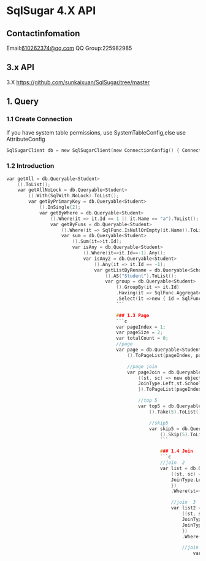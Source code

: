 # SqlSugar 4.X  API
## Contactinfomation
Email:610262374@qq.com
QQ Group:225982985

## 3.x API
3.X https://github.com/sunkaixuan/SqlSugar/tree/master

##  1. Query

### 1.1 Create Connection
If you have system table permissions, use SystemTableConfig,else use AttributeConfig
```c
SqlSugarClient db = new SqlSugarClient(new ConnectionConfig() { ConnectionString = Config.ConnectionString, DbType = DbType.SqlServer });
```

### 1.2 Introduction
```c
var getAll = db.Queryable<Student>
    ().ToList();
    var getAllNoLock = db.Queryable<Student>
        ().With(SqlWith.NoLock).ToList();
        var getByPrimaryKey = db.Queryable<Student>
            ().InSingle(2);
            var getByWhere = db.Queryable<Student>
                ().Where(it => it.Id == 1 || it.Name == "a").ToList();
                var getByFuns = db.Queryable<Student>
                    ().Where(it => SqlFunc.IsNullOrEmpty(it.Name)).ToList();
                    var sum = db.Queryable<Student>
                        ().Sum(it=>it.Id);
                        var isAny = db.Queryable<Student>
                            ().Where(it=>it.Id==-1).Any();
                            var isAny2 = db.Queryable<Student>
                                ().Any(it => it.Id == -1);
                                var getListByRename = db.Queryable<School>
                                    ().AS("Student").ToList();
                                    var group = db.Queryable<Student>
                                        ().GroupBy(it => it.Id)
                                        .Having(it => SqlFunc.AggregateCount(it.Id) > 10)
                                        .Select(it =>new { id = SqlFunc.AggregateCount(it.Id) }).ToList();
                                        ```

                                        ### 1.3 Page
                                        ```c
                                        var pageIndex = 1;
                                        var pageSize = 2;
                                        var totalCount = 0;
                                        //page
                                        var page = db.Queryable<Student>
                                            ().ToPageList(pageIndex, pageSize, ref totalCount);

                                            //page join
                                            var pageJoin = db.Queryable<Student, School>
                                                ((st, sc) => new object[] {
                                                JoinType.Left,st.SchoolId==sc.Id
                                                }).ToPageList(pageIndex, pageSize, ref totalCount);

                                                //top 5
                                                var top5 = db.Queryable<Student>
                                                    ().Take(5).ToList();

                                                    //skip5
                                                    var skip5 = db.Queryable<Student>
                                                        ().Skip(5).ToList();
                                                        ```

                                                        ### 1.4 Join
                                                        ```c
                                                        //join  2
                                                        var list = db.Queryable<Student, School>
                                                            ((st, sc) => new object[] {
                                                            JoinType.Left,st.SchoolId==sc.Id
                                                            })
                                                            .Where(st=>st.Name=="jack").ToList();

                                                            //join  3
                                                            var list2 = db.Queryable<Student, School,Student>
                                                                ((st, sc,st2) => new object[] {
                                                                JoinType.Left,st.SchoolId==sc.Id,
                                                                JoinType.Left,st.SchoolId==st2.Id
                                                                })
                                                                .Where((st, sc, st2)=> st2.Id==1||sc.Id==1||st.Id==1).ToList();

                                                                //join return List<ViewModelStudent>
                                                                    var list3 = db.Queryable<Student, School>
                                                                        ((st, sc) => new object[] {
                                                                        JoinType.Left,st.SchoolId==sc.Id
                                                                        }).Select((st,sc)=>new ViewModelStudent { Name= st.Name,SchoolId=sc.Id }).ToList();

                                                                        //join Order By (order by st.id desc,sc.id desc)
                                                                        var list4 = db.Queryable<Student, School>
                                                                            ((st, sc) => new object[] {
                                                                            JoinType.Left,st.SchoolId==sc.Id
                                                                            })
                                                                            .OrderBy(st=>st.Id,OrderByType.Desc)
                                                                            .OrderBy((st,sc)=>sc.Id,OrderByType.Desc)
                                                                            .Select((st, sc) => new ViewModelStudent { Name = st.Name, SchoolId = sc.Id }).ToList();
                                                                            ```

                                                                            ### 1.5 SqlFunctions
                                                                            ```c
                                                                            var t1 = db.Queryable<Student>
                                                                                ().Where(it => SqlFunc.ToLower(it.Name) == SqlFunc.ToLower("JACK")).ToList();
                                                                                //SELECT [Id],[SchoolId],[Name],[CreateTime] FROM [Student]  WHERE ((LOWER([Name])) = (LOWER(@MethodConst0)) )

                                                                                /***More Functions***/
                                                                                //SqlFunc.IsNullOrEmpty(object thisValue)
                                                                                //SqlFunc.ToLower(object thisValue)
                                                                                //SqlFunc.string ToUpper(object thisValue)
                                                                                //SqlFunc.string Trim(object thisValue)
                                                                                //SqlFunc.bool Contains(string thisValue, string parameterValue)
                                                                                //SqlFunc.ContainsArray(object[] thisValue, string parameterValue)
                                                                                //SqlFunc.StartsWith(object thisValue, string parameterValue)
                                                                                //SqlFunc.EndsWith(object thisValue, string parameterValue)
                                                                                //SqlFunc.Equals(object thisValue, object parameterValue)
                                                                                //SqlFunc.DateIsSame(DateTime date1, DateTime date2)
                                                                                //SqlFunc.DateIsSame(DateTime date1, DateTime date2, DateType dataType)
                                                                                //SqlFunc.DateAdd(DateTime date, int addValue, DateType millisecond)
                                                                                //SqlFunc.DateAdd(DateTime date, int addValue)
                                                                                //SqlFunc.DateValue(DateTime date, DateType dataType)
                                                                                //SqlFunc.Between(object value, object start, object end)
                                                                                //SqlFunc.ToInt32(object value)
                                                                                //SqlFunc.ToInt64(object value)
                                                                                //SqlFunc.ToDate(object value)
                                                                                //SqlFunc.ToString(object value)
                                                                                //SqlFunc.ToDecimal(object value)
                                                                                //SqlFunc.ToGuid(object value)
                                                                                //SqlFunc.ToDouble(object value)
                                                                                //SqlFunc.ToBool(object value)
                                                                                //SqlFunc.Substring(object value, int index, int length)
                                                                                //SqlFunc.Replace(object value, string oldChar, string newChar)
                                                                                //SqlFunc.Length(object value) { throw new NotImplementedException(); }
                                                                                //SqlFunc.AggregateSum(object thisValue)
                                                                                //SqlFunc.AggregateAvg<TResult>
                                                                                    (TResult thisValue)
                                                                                    //SqlFunc.AggregateMin(object thisValue)
                                                                                    //SqlFunc.AggregateMax(object thisValue)
                                                                                    //SqlFunc.AggregateCount(object thisValue)
                                                                                    ```

                                                                                    ### 1.6 Select
                                                                                    ```c
                                                                                    var s1 = db.Queryable<Student>
                                                                                        ().Select(it => new ViewModelStudent2 { Name = it.Name, Student = it }).ToList();
                                                                                        var s2 = db.Queryable<Student>
                                                                                            ().Select(it => new { id = it.Id, w = new { x = it } }).ToList();
                                                                                            var s3 = db.Queryable<Student>
                                                                                                ().Select(it => new { newid = it.Id }).ToList();
                                                                                                var s4 = db.Queryable<Student>
                                                                                                    ().Select(it => new { newid = it.Id, obj = it }).ToList();
                                                                                                    var s5 = db.Queryable<Student>
                                                                                                        ().Select(it => new ViewModelStudent2 { Student = it, Name = it.Name }).ToList();
                                                                                                        ```

                                                                                                        ### 1.7  Join Sql
                                                                                                        ```c
                                                                                                        var join3 = db.Queryable("Student", "st")
                                                                                                        .AddJoinInfo("School", "sh", "sh.id=st.schoolid")
                                                                                                        .Where("st.id>@id")
                                                                                                        .AddParameters(new { id = 1 })
                                                                                                        .Select("st.*").ToList();
                                                                                                        //SELECT st.* FROM [Student] st Left JOIN School sh ON sh.id=st.schoolid   WHERE st.id>@id
                                                                                                        ```

                                                                                                        ### 1.8 ADO.NET
                                                                                                        ```c
                                                                                                        var db = GetInstance();
                                                                                                        var t1= db.Ado.SqlQuery<string>
                                                                                                            ("select 'a'");
                                                                                                            var t2 = db.Ado.GetInt("select 1");
                                                                                                            var t3 = db.Ado.GetDataTable("select 1 as id");
                                                                                                            //more
                                                                                                            //db.Ado.GetXXX...
                                                                                                            ```

                                                                                                            ### 1.9 Where
                                                                                                            ```c
                                                                                                            var list = db.Queryable<Student, School>
                                                                                                                ((st, sc) => new object[] {
                                                                                                                JoinType.Left,st.SchoolId==sc.Id
                                                                                                                })
                                                                                                                .Where((st,sc)=> sc.Id == 1)
                                                                                                                .Where((st,sc) => st.Id == 1)
                                                                                                                .Where((st, sc) => st.Id == 1 && sc.Id == 2).ToList();

                                                                                                                //SELECT [st].[Id],[st].[SchoolId],[st].[Name],[st].[CreateTime] FROM [Student] st
                                                                                                                //Left JOIN School sc ON ( [st].[SchoolId] = [sc].[Id] )
                                                                                                                //WHERE ( [sc].[Id] = @Id0 )  AND ( [st].[Id] = @Id1 )  AND (( [st].[Id] = @Id2 ) AND ( [sc].[Id] = @Id3 ))

                                                                                                                //Where If
                                                                                                                string name = null;
                                                                                                                string name2 = "sunkaixuan";
                                                                                                                var list2 = db.Queryable<Student>
                                                                                                                    ()
                                                                                                                    .WhereIF(!string.IsNullOrEmpty(name), it => it.Name == name)
                                                                                                                    .WhereIF(!string.IsNullOrEmpty(name2), it => it.Name == name2).ToList();
                                                                                                                    ```


                                                                                                                    ##  2. Insert
                                                                                                                    ```c
                                                                                                                    var insertObj = new Student() { Name = "jack", CreateTime = Convert.ToDateTime("2010-1-1") ,SchoolId=1};

                                                                                                                    //Insert reutrn Insert Count
                                                                                                                    var t2 = db.Insertable(insertObj).ExecuteCommand();

                                                                                                                    //Insert reutrn Identity Value
                                                                                                                    var t3 = db.Insertable(insertObj).ExecuteReutrnIdentity();


                                                                                                                    //Only  insert  Name
                                                                                                                    var t4 = db.Insertable(insertObj).InsertColumns(it => new { it.Name,it.SchoolId }).ExecuteReutrnIdentity();


                                                                                                                    //Ignore TestId
                                                                                                                    var t5 = db.Insertable(insertObj).IgnoreColumns(it => new { it.Name, it.TestId }).ExecuteReutrnIdentity();


                                                                                                                    //Ignore   TestId
                                                                                                                    var t6 = db.Insertable(insertObj).IgnoreColumns(it => it == "Name" || it == "TestId").ExecuteReutrnIdentity();


                                                                                                                    //Use Lock
                                                                                                                    var t8 = db.Insertable(insertObj).With(SqlWith.UpdLock).ExecuteCommand();


                                                                                                                    var insertObj2 = new Student() { Name = null, CreateTime = Convert.ToDateTime("2010-1-1") };
                                                                                                                    var t9 = db.Insertable(insertObj2).Where(true/* Is insert null */, true/*off identity*/).ExecuteCommand();

                                                                                                                    //Insert List<T>
                                                                                                                        var insertObjs = new List<Student>
                                                                                                                            ();
                                                                                                                            for (int i = 0; i < 1000; i++)
                                                                                                                            {
                                                                                                                            insertObjs.Add(new Student() { Name = "name" + i });
                                                                                                                            }
                                                                                                                            var s9 = db.Insertable(insertObjs.ToArray()).InsertColumns(it => new { it.Name }).ExecuteCommand();
                                                                                                                            ```
                                                                                                                            ##  3. Delete

                                                                                                                            ```c
                                                                                                                            var t1 = db.Deleteable<Student>
                                                                                                                                ().Where(new Student() { Id = 1 }).ExecuteCommand();

                                                                                                                                //use lock
                                                                                                                                var t2 = db.Deleteable<Student>
                                                                                                                                    ().With(SqlWith.RowLock).ExecuteCommand();


                                                                                                                                    //by primary key
                                                                                                                                    var t3 = db.Deleteable<Student>
                                                                                                                                        ().In(1).ExecuteCommand();

                                                                                                                                        //by primary key array
                                                                                                                                        var t4 = db.Deleteable<Student>
                                                                                                                                            ().In(new int[] { 1, 2 }).ExecuteCommand();

                                                                                                                                            //by expression
                                                                                                                                            var t5 = db.Deleteable<Student>
                                                                                                                                                ().Where(it => it.Id == 1).ExecuteCommand();
                                                                                                                                                ```
                                                                                                                                                ##  4. Update

                                                                                                                                                ```c
                                                                                                                                                //update reutrn Update Count
                                                                                                                                                var t1= db.Updateable(updateObj).ExecuteCommand();

                                                                                                                                                //Only  update  Name
                                                                                                                                                var t3 = db.Updateable(updateObj).UpdateColumns(it => new { it.Name }).ExecuteCommand();


                                                                                                                                                //Ignore  Name and TestId
                                                                                                                                                var t4 = db.Updateable(updateObj).IgnoreColumns(it => new { it.Name, it.TestId }).ExecuteCommand();

                                                                                                                                                //Ignore  Name and TestId
                                                                                                                                                var t5 = db.Updateable(updateObj).IgnoreColumns(it => it == "Name" || it == "TestId").With(SqlWith.UpdLock).ExecuteCommand();


                                                                                                                                                //Use Lock
                                                                                                                                                var t6 = db.Updateable(updateObj).With(SqlWith.UpdLock).ExecuteCommand();

                                                                                                                                                //update List<T>
                                                                                                                                                    var t7 = db.Updateable(updateObjs).ExecuteCommand();

                                                                                                                                                    //Re Set Value
                                                                                                                                                    var t8 = db.Updateable(updateObj)
                                                                                                                                                    .ReSetValue(it => it.Name == (it.Name + 1)).ExecuteCommand();

                                                                                                                                                    //Where By Expression
                                                                                                                                                    var t9 = db.Updateable(updateObj).Where(it => it.Id == 1).ExecuteCommand();

                                                                                                                                                    //Update By Expression  Where By Expression
                                                                                                                                                    var t10 = db.Updateable<Student>
                                                                                                                                                        ()
                                                                                                                                                        .UpdateColumns(it => new Student() { Name="a",CreateTime=DateTime.Now })
                                                                                                                                                        .Where(it => it.Id == 11).ExecuteCommand();
                                                                                                                                                        ```

                                                                                                                                                        ##  5. Table structure is different from entity
                                                                                                                                                        ##### Priority level：
                                                                                                                                                        AS>Add>Attribute
                                                                                                                                                        ### 5.1 Add
                                                                                                                                                        ```c
                                                                                                                                                        db.MappingTables.Add()
                                                                                                                                                        db.MappingColumns.Add()
                                                                                                                                                        db.IgnoreColumns.Add()
                                                                                                                                                        ```
                                                                                                                                                        ### 5.2 AS
                                                                                                                                                        ```c
                                                                                                                                                        db.Queryable<T>
                                                                                                                                                            ().As("tableName").ToList();
                                                                                                                                                            ```
                                                                                                                                                            ### 5.3 Attribute
                                                                                                                                                            ```c
                                                                                                                                                            [SugarColumn(IsIgnore=true)]
                                                                                                                                                            public int TestId { get; set; }
                                                                                                                                                            ```

                                                                                                                                                            ##  6. Use Tran
                                                                                                                                                            ```c

                                                                                                                                                            //1. no result
                                                                                                                                                            var result = db.UseTran(() =>
                                                                                                                                                            {
                                                                                                                                                            db.Ado.ExecuteCommand("delete student");
                                                                                                                                                            });


                                                                                                                                                            //2 has result
                                                                                                                                                            var result2 = db.UseTran<List<Student>>(() =>
{
  return db.Queryable<Student>().ToList();
});


//3 use try
try
{
  db.Ado.BeginTran();
  xxxx
  db.Ado.CommitTran();
}
catch (Exception)
{
  db.Ado.RollbackTran();
  throw;
}
   ```
 ##  7. Use SP
```c
   //1. no result
  db.Ado.UseStoredProcedure(() =>
  {
      string spName = "sp_help";
      var getSpReslut = db.Ado.SqlQueryDynamic(spName, new { objname = "student" });
  });

  //2. has result
  var result= db.Ado.UseStoredProcedure<dynamic>(() =>
  {
      string spName = "sp_help";
      return db.Ado.SqlQueryDynamic(spName, new { objname = "student" });
  });

  //3. has output
  object outPutValue;
  var outputResult = db.Ado.UseStoredProcedure<dynamic>(() =>
  {
      string spName = "sp_school";
      var p1 = new SugarParameter("@p1", "1");
      var p2= new SugarParameter("@p2", null,true);//isOutput=true
      var dbResult= db.Ado.SqlQueryDynamic(spName,new SugarParameter[] {p1,p2 });
      outPutValue = p2.Value;
      return dbResult;
  });
```

## 8. DbFirst
```c
var db = GetInstance();
    //Create all class
    db.DbFirst.CreateClassFile("c:\\Demo\\1");

    //Create student calsss
    db.DbFirst.Where("Student").CreateClassFile("c:\\Demo\\2");
    //Where(array)

    //Mapping name
    db.MappingTables.Add("ClassStudent", "Student");
    db.MappingColumns.Add("NewId", "Id", "ClassStudent");
    db.DbFirst.Where("Student").CreateClassFile("c:\\Demo\\3");

    //Remove mapping
    db.MappingTables.Clear();

    //Create class with default value
    db.DbFirst.IsCreateDefaultValue().CreateClassFile("c:\\Demo\\4", "Demo.Models");


    //Mapping and Attribute
    db.MappingTables.Add("ClassStudent", "Student");
    db.MappingColumns.Add("NewId", "Id", "ClassStudent");
    db.DbFirst.IsCreateAttribute().Where("Student").CreateClassFile("c:\\Demo\\5");


    //Remove mapping
    db.MappingTables.Clear();
    db.MappingColumns.Clear();

    //Custom format,Change old to new
    db.DbFirst.
        SettingClassTemplate(old =>
        {
            return old;
        })
       .SettingNamespaceTemplate(old =>
       {
           return old;
       })
       .SettingPropertyDescriptionTemplate(old =>
       {
           return @"           /// <summary>
   /// Desc_New:{PropertyDescription}
   /// Default_New:{DefaultValue}
   /// Nullable_New:{IsNullable}
   /// </summary>";
       })
        .SettingPropertyTemplate(old =>
        {
            return old;
        })
        .SettingConstructorTemplate(old =>
        {
            return old;
        })
    .CreateClassFile("c:\\Demo\\6");
}

